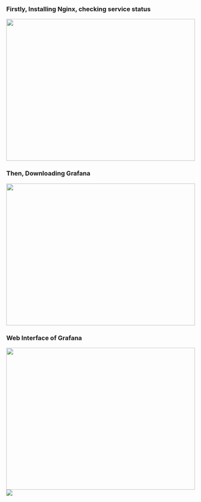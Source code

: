 
<h3>Firstly, Installing Nginx, checking service status</h1>

<img src="https://github.com/DangSys/Grafana/assets/168504365/575f4fd4-093f-4638-aa2a-2355d0621209" width=500, height=375/>

<h3>Then, Downloading Grafana</h3>
<img src="https://github.com/DangSys/Grafana/assets/168504365/f7686aef-c053-4691-adaf-d365c76e315b" width=500, height=375/>

<h3>Web Interface of Grafana</h3>
<img src="https://github.com/DangSys/Grafana/assets/168504365/de5f2607-980d-4be9-a920-87ba858543fa" width=500, height=375/>

<img src="https://drive.google.com/file/d/19bylMzvHYs4IEwTTggOS8i6M8wnqhOKk/view"/>
